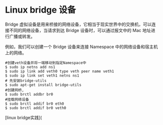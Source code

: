 # Linux bridge 设备

Bridge 虚拟设备是用来桥接的网络设备，它相当于现实世界中的交换机，可以连接不同的网络设备，当请求到达 Bridge 设备时，可以通过报文中的 Mac 地址进行广播或转发。

例如，我们可以创建一个 Bridge 设备来连接 Namespace 中的网络设备和宿主机上的网络。

```shell
#创建veth设备并将一端移动到指定Namespace中
$ sudo ip netns add ns1
$ sudo ip link add veth0 type veth peer name veth1
$ sudo ip link set veth1 netns ns1
# 先安装bridge-utils
$ sudo apt-get install bridge-utils
#创建网桥,
$ sudo brctl addbr br0
#挂载网络设备
$ sudo brctl addif br0 eth0
$ sudo brctl addif br0 veth0
```



[linux bridge实践](